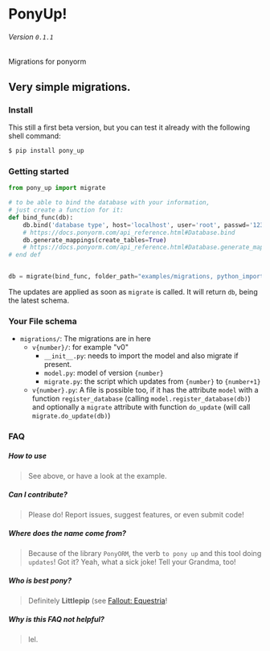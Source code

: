 # PonyUp!
###### Version `0.1.1`
Migrations for ponyorm

## Very simple migrations.

### Install

This still a first beta version, but you can test it already with the following shell command:
```sh
$ pip install pony_up
```

### Getting started

```python
from pony_up import migrate

# to be able to bind the database with your information,
# just create a function for it:
def bind_func(db):
    db.bind('database type', host='localhost', user='root', passwd='1234secure', db='test1')
    # https://docs.ponyorm.com/api_reference.html#Database.bind
    db.generate_mappings(create_tables=True)
    # https://docs.ponyorm.com/api_reference.html#Database.generate_mapping
# end def


db = migrate(bind_func, folder_path="examples/migrations, python_import="examples.migrations")
```

The updates are applied as soon as `migrate` is called. It will return `db`, being the latest schema.

### Your File schema
- `migrations/`: The migrations are in here
    - `v{number}/`: for example "v0"
        - `__init__.py`: needs to import the model and also migrate if present.
        - `model.py`: model of version `{number}`
        - `migrate.py`: the script which updates from `{number}` to `{number+1}`
    - `v{number}.py`:
        A file is possible too, if it has the attribute `model` with a function `register_database` (calling `model.register_database(db)`)
        and optionally a `migrate` attribute with function `do_update` (will call `migrate.do_update(db)`)


### FAQ
##### How to use
> See above, or have a look at the example.

##### Can I contribute?
> Please do!
> Report issues, suggest features, or even submit code!

##### Where does the name come from?
> Because of the library `PonyORM`, the verb `to pony up` and this tool doing `updates`!
> Got it? Yeah, what a sick joke! Tell your Grandma, too!

##### Who is best pony?
> Definitely **Littlepip** (see [Fallout: Equestria]((http://falloutequestria.wikia.com/wiki/Fallout:_Equestria))!

##### Why is this FAQ not helpful?
> lel.
